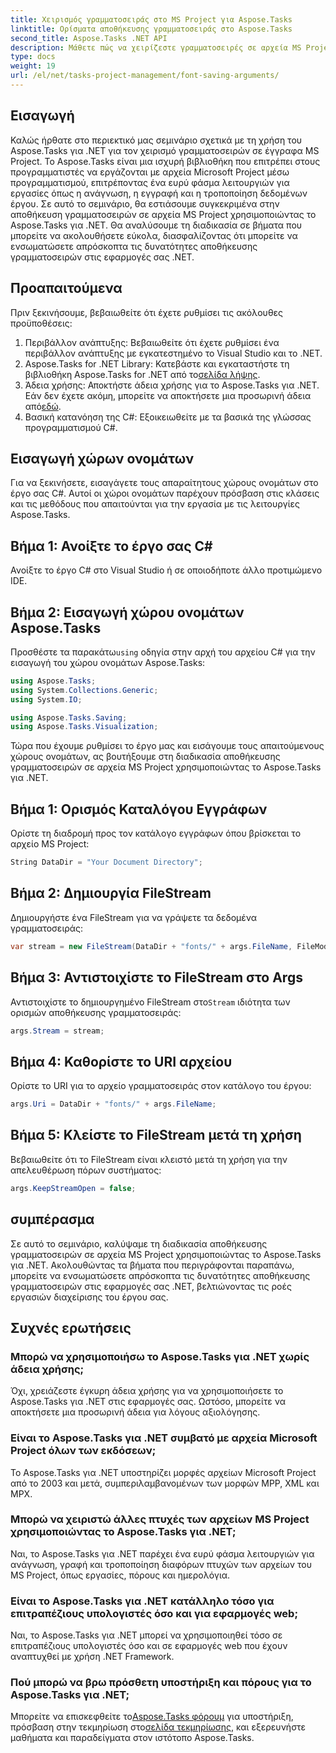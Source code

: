 ```yaml
---
title: Χειρισμός γραμματοσειράς στο MS Project για Aspose.Tasks
linktitle: Ορίσματα αποθήκευσης γραμματοσειράς στο Aspose.Tasks
second_title: Aspose.Tasks .NET API
description: Μάθετε πώς να χειρίζεστε γραμματοσειρές σε αρχεία MS Project χρησιμοποιώντας το Aspose.Tasks για .NET. Οδηγός βήμα προς βήμα για προγραμματιστές.
type: docs
weight: 19
url: /el/net/tasks-project-management/font-saving-arguments/
---
```

## Εισαγωγή
Καλώς ήρθατε στο περιεκτικό μας σεμινάριο σχετικά με τη χρήση του Aspose.Tasks για .NET για τον χειρισμό γραμματοσειρών σε έγγραφα MS Project. Το Aspose.Tasks είναι μια ισχυρή βιβλιοθήκη που επιτρέπει στους προγραμματιστές να εργάζονται με αρχεία Microsoft Project μέσω προγραμματισμού, επιτρέποντας ένα ευρύ φάσμα λειτουργιών για εργασίες όπως η ανάγνωση, η εγγραφή και η τροποποίηση δεδομένων έργου.
Σε αυτό το σεμινάριο, θα εστιάσουμε συγκεκριμένα στην αποθήκευση γραμματοσειρών σε αρχεία MS Project χρησιμοποιώντας το Aspose.Tasks για .NET. Θα αναλύσουμε τη διαδικασία σε βήματα που μπορείτε να ακολουθήσετε εύκολα, διασφαλίζοντας ότι μπορείτε να ενσωματώσετε απρόσκοπτα τις δυνατότητες αποθήκευσης γραμματοσειρών στις εφαρμογές σας .NET.
## Προαπαιτούμενα
Πριν ξεκινήσουμε, βεβαιωθείτε ότι έχετε ρυθμίσει τις ακόλουθες προϋποθέσεις:
1. Περιβάλλον ανάπτυξης: Βεβαιωθείτε ότι έχετε ρυθμίσει ένα περιβάλλον ανάπτυξης με εγκατεστημένο το Visual Studio και το .NET.
2.  Aspose.Tasks for .NET Library: Κατεβάστε και εγκαταστήστε τη βιβλιοθήκη Aspose.Tasks for .NET από το[σελίδα λήψης](https://releases.aspose.com/tasks/net/).
3.  Άδεια χρήσης: Αποκτήστε άδεια χρήσης για το Aspose.Tasks για .NET. Εάν δεν έχετε ακόμη, μπορείτε να αποκτήσετε μια προσωρινή άδεια από[εδώ](https://purchase.aspose.com/temporary-license/).
4. Βασική κατανόηση της C#: Εξοικειωθείτε με τα βασικά της γλώσσας προγραμματισμού C#.

## Εισαγωγή χώρων ονομάτων
Για να ξεκινήσετε, εισαγάγετε τους απαραίτητους χώρους ονομάτων στο έργο σας C#. Αυτοί οι χώροι ονομάτων παρέχουν πρόσβαση στις κλάσεις και τις μεθόδους που απαιτούνται για την εργασία με τις λειτουργίες Aspose.Tasks.
## Βήμα 1: Ανοίξτε το έργο σας C#
Ανοίξτε το έργο C# στο Visual Studio ή σε οποιοδήποτε άλλο προτιμώμενο IDE.
## Βήμα 2: Εισαγωγή χώρου ονομάτων Aspose.Tasks
 Προσθέστε τα παρακάτω`using` οδηγία στην αρχή του αρχείου C# για την εισαγωγή του χώρου ονομάτων Aspose.Tasks:
```csharp
using Aspose.Tasks;
using System.Collections.Generic;
using System.IO;

using Aspose.Tasks.Saving;
using Aspose.Tasks.Visualization;
```

Τώρα που έχουμε ρυθμίσει το έργο μας και εισάγουμε τους απαιτούμενους χώρους ονομάτων, ας βουτήξουμε στη διαδικασία αποθήκευσης γραμματοσειρών σε αρχεία MS Project χρησιμοποιώντας το Aspose.Tasks για .NET.
## Βήμα 1: Ορισμός Καταλόγου Εγγράφων
Ορίστε τη διαδρομή προς τον κατάλογο εγγράφων όπου βρίσκεται το αρχείο MS Project:
```csharp
String DataDir = "Your Document Directory";
```
## Βήμα 2: Δημιουργία FileStream
Δημιουργήστε ένα FileStream για να γράψετε τα δεδομένα γραμματοσειράς:
```csharp
var stream = new FileStream(DataDir + "fonts/" + args.FileName, FileMode.Create);
```
## Βήμα 3: Αντιστοιχίστε το FileStream στο Args
 Αντιστοιχίστε το δημιουργημένο FileStream στο`Stream` ιδιότητα των ορισμών αποθήκευσης γραμματοσειράς:
```csharp
args.Stream = stream;
```
## Βήμα 4: Καθορίστε το URI αρχείου
Ορίστε το URI για το αρχείο γραμματοσειράς στον κατάλογο του έργου:
```csharp
args.Uri = DataDir + "fonts/" + args.FileName;
```
## Βήμα 5: Κλείστε το FileStream μετά τη χρήση
Βεβαιωθείτε ότι το FileStream είναι κλειστό μετά τη χρήση για την απελευθέρωση πόρων συστήματος:
```csharp
args.KeepStreamOpen = false;
```

## συμπέρασμα
Σε αυτό το σεμινάριο, καλύψαμε τη διαδικασία αποθήκευσης γραμματοσειρών σε αρχεία MS Project χρησιμοποιώντας το Aspose.Tasks για .NET. Ακολουθώντας τα βήματα που περιγράφονται παραπάνω, μπορείτε να ενσωματώσετε απρόσκοπτα τις δυνατότητες αποθήκευσης γραμματοσειρών στις εφαρμογές σας .NET, βελτιώνοντας τις ροές εργασιών διαχείρισης του έργου σας.
## Συχνές ερωτήσεις
### Μπορώ να χρησιμοποιήσω το Aspose.Tasks για .NET χωρίς άδεια χρήσης;
Όχι, χρειάζεστε έγκυρη άδεια χρήσης για να χρησιμοποιήσετε το Aspose.Tasks για .NET στις εφαρμογές σας. Ωστόσο, μπορείτε να αποκτήσετε μια προσωρινή άδεια για λόγους αξιολόγησης.
### Είναι το Aspose.Tasks για .NET συμβατό με αρχεία Microsoft Project όλων των εκδόσεων;
Το Aspose.Tasks για .NET υποστηρίζει μορφές αρχείων Microsoft Project από το 2003 και μετά, συμπεριλαμβανομένων των μορφών MPP, XML και MPX.
### Μπορώ να χειριστώ άλλες πτυχές των αρχείων MS Project χρησιμοποιώντας το Aspose.Tasks για .NET;
Ναι, το Aspose.Tasks για .NET παρέχει ένα ευρύ φάσμα λειτουργιών για ανάγνωση, γραφή και τροποποίηση διαφόρων πτυχών των αρχείων του MS Project, όπως εργασίες, πόρους και ημερολόγια.
### Είναι το Aspose.Tasks για .NET κατάλληλο τόσο για επιτραπέζιους υπολογιστές όσο και για εφαρμογές web;
Ναι, το Aspose.Tasks για .NET μπορεί να χρησιμοποιηθεί τόσο σε επιτραπέζιους υπολογιστές όσο και σε εφαρμογές web που έχουν αναπτυχθεί με χρήση .NET Framework.
### Πού μπορώ να βρω πρόσθετη υποστήριξη και πόρους για το Aspose.Tasks για .NET;
 Μπορείτε να επισκεφθείτε το[Aspose.Tasks φόρουμ](https://forum.aspose.com/c/tasks/15) για υποστήριξη, πρόσβαση στην τεκμηρίωση στο[σελίδα τεκμηρίωσης](https://reference.aspose.com/tasks/net/), και εξερευνήστε μαθήματα και παραδείγματα στον ιστότοπο Aspose.Tasks.